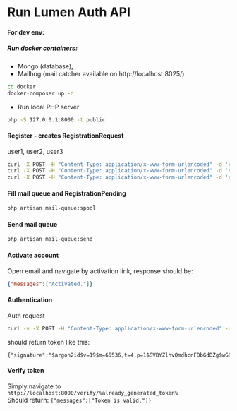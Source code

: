 # Run Lumen Auth API

#### For dev env:
##### Run docker containers: 
- Mongo (database), 
- Mailhog (mail catcher available on http://localhost:8025/)
```bash
cd docker
docker-composer up -d
``` 
- Run local PHP server 
```bash
php -S 127.0.0.1:8000 -t public
```

#### Register - creates RegistrationRequest
user1, user2, user3
```bash
curl -X POST -H "Content-Type: application/x-www-form-urlencoded" -d 'email=user1@localhost&password=123' http://127.0.0.1:8000/auth
curl -X POST -H "Content-Type: application/x-www-form-urlencoded" -d 'email=user2@localhost&password=123' http://127.0.0.1:8000/auth
curl -X POST -H "Content-Type: application/x-www-form-urlencoded" -d 'email=user3@localhost&password=123' http://127.0.0.1:8000/auth
```

#### Fill mail queue and RegistrationPending 
```bash
php artisan mail-queue:spool
```

#### Send mail queue 
```bash
php artisan mail-queue:send
```

#### Activate account 
Open email and navigate by activation link, response should be:
```json
{"messages":["Activated."]}
```

#### Authentication
Auth request
```bash
curl -v -X POST -H "Content-Type: application/x-www-form-urlencoded" -d 'email=user1@localhost&password=123' http://127.0.0.1:8000/auth
```
should return token like this:
```text
{"signature":"$argon2id$v=19$m=65536,t=4,p=1$SVBYZlhvQmdhcnFDbGdDZg$wG6MvHxDakXXKOrfRPiXWiArxnJPviYa25osf+zfmdg","expires":1580346332,"email":"user1@localhost"}
```

#### Verify token
Simply navigate to `http://localhost:8000/verify/%already_generated_token%`  
Should return: `{"messages":["Token is valid."]}`
